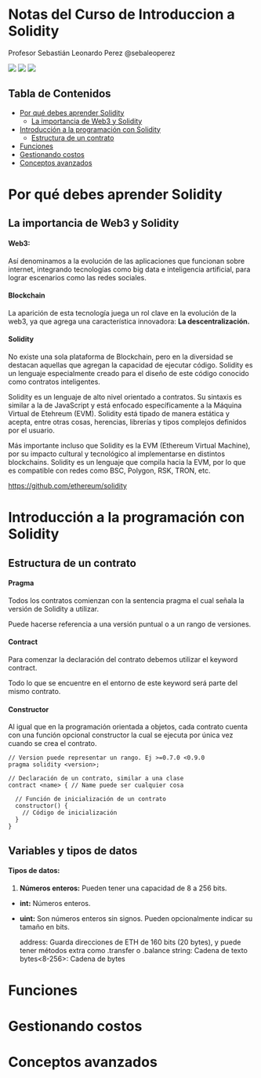 # Notas del Curso de Introduccion a Solidity

Profesor Sebastián Leonardo Perez @sebaleoperez

![](https://static.platzi.com/media/avatars/Platzi-f730e65b-e92b-44d3-81c0-5c59c4dc4658.png) ![](https://static.platzi.com/media/learningpath/badges/29fa8885-7536-44ba-8aea-7b32c8e39cc8.jpg) ![](https://static.platzi.com/media/achievements/solidity_badge-ca6318a4-8808-4e95-9b1a-ccdd7016589e.png)

## Tabla de Contenidos

- [Por qué debes aprender Solidity](#por-qué-debes-aprender-solidity)
  - [La importancia de Web3 y Solidity](#la-importancia-de-web3-y-solidity) 
- [Introducción a la programación con Solidity](#introducción-a-la-programación-con-solidity)
  - [Estructura de un contrato](#estructura-de-un-contrato)
- [Funciones](#funciones) 
- [Gestionando costos](#gestionando-costos)
- [Conceptos avanzados](#conceptos-avanzados)


# Por qué debes aprender Solidity

## La importancia de Web3 y Solidity

#### Web3:

Así denominamos a la evolución de las aplicaciones que funcionan sobre internet, integrando tecnologías como big data e inteligencia artificial, para lograr escenarios como las redes sociales.

#### Blockchain

La aparición de esta tecnología juega un rol clave en la evolución de la web3, ya que agrega una característica innovadora: **La descentralización.**

#### Solidity

No existe una sola plataforma de Blockchain, pero en la diversidad se destacan aquellas que 
agregan la capacidad de ejecutar código. Solidity es un lenguaje especialmente creado 
para el diseño de este código conocido como contratos inteligentes.

Solidity es un lenguaje de alto nivel orientado a contratos. Su sintaxis es similar a la de JavaScript y está enfocado específicamente a la Máquina Virtual de Etehreum (EVM). Solidity está tipado de manera estática y acepta, entre otras cosas, herencias, librerías y tipos complejos definidos por el usuario.

Más importante incluso que Solidity es la EVM (Ethereum Virtual Machine), por su impacto cultural y tecnológico al implementarse en distintos blockchains. Solidity es un lenguaje que compila hacia la EVM, por lo que es compatible con redes como BSC, Polygon, RSK, TRON, etc.

https://github.com/ethereum/solidity

# Introducción a la programación con Solidity

## Estructura de un contrato

#### Pragma

Todos los contratos comienzan con la sentencia pragma el cual señala la versión de Solidity a utilizar. 

Puede hacerse referencia a una versión puntual o a un rango de versiones.

#### Contract

Para comenzar la declaración del contrato debemos utilizar el keyword contract. 

Todo lo que se encuentre en el entorno de este keyword será parte del mismo contrato.

#### Constructor

Al igual que en la programación orientada a objetos, cada contrato cuenta con una función  opcional constructor la cual se ejecuta por única vez cuando se crea el contrato.


```
// Version puede representar un rango. Ej >=0.7.0 <0.9.0
pragma solidity <version>;

// Declaración de un contrato, similar a una clase
contract <name> { // Name puede ser cualquier cosa
  
  // Función de inicialización de un contrato
  constructor() {
    // Código de inicialización
  }
}
```

## Variables y tipos de datos

#### Tipos de datos:

1. **Números enteros:** Pueden tener una capacidad de 8 a 256 bits.
  - **int:** Números enteros. 
  - **uint:** Son números enteros sin signos. Pueden opcionalmente indicar su tamaño en bits.

    address: Guarda direcciones de ETH de 160 bits (20 bytes), y puede tener métodos extra como .transfer o .balance
    string: Cadena de texto
    bytes<8-256>: Cadena de bytes


# Funciones

# Gestionando costos

# Conceptos avanzados